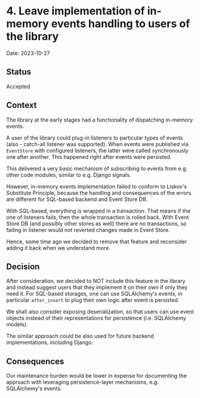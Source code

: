 # 4. Leave implementation of in-memory events handling to users of the library
 
Date: 2023-10-27

## Status

Accepted

## Context

The library at the early stages had a functionality of dispatching in-memory events.

A user of the library could plug-in listeners to particular types of events (also - catch-all listener was supported).
When events were published via `EventStore` with configured listeners, the latter were called synchronously one after another. This happened right after events were persisted.

This delivered a very basic mechanism of subscribing to events from e.g. other code modules, similar to e.g. Django signals.

However, in-memory events implementation failed to conform to Liskov's Substitute Principle, because the handling and consequences of the errors are different for SQL-based backend and Event Store DB.

With SQL-based, everything is wrapped in a transaction. That means if the one of listeners fails, then the whole transaction is rolled back. With Event Store DB (and possibly other stores as well) there are no transactions, so failing in listener would not reverted changes made in Event Store.

Hence, some time ago we decided to remove that feature and reconsider adding it back when we understand more. 

## Decision

After consideration, we decided to NOT include this feature in the library and instead suggest users that they implement it on their own if only they need it. For SQL-based storages, one can use SQLAlchemy's events, in particular `after_insert` to plug their own logic after event is persisted.

We shall also consider exposing deserialization, so that users can use event objects instead of their representations for persistence (i.e. SQLAlchemy models).

The similar approach could be also used for future backend implementations, including Django.

## Consequences

Our maintenance burden would be lower in expense for documenting the approach with leveraging persistence-layer mechanisms, e.g. SQLAlchemy's events.
